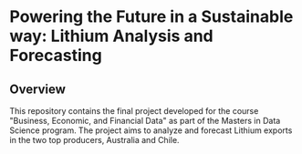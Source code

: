 # Powering the Future in a Sustainable way: Lithium Analysis and Forecasting

## Overview

This repository contains the final project developed for the course "Business, Economic, and Financial Data" as part of the Masters in Data Science program. The project aims to analyze and forecast  Lithium exports in the two top producers, Australia and Chile.



